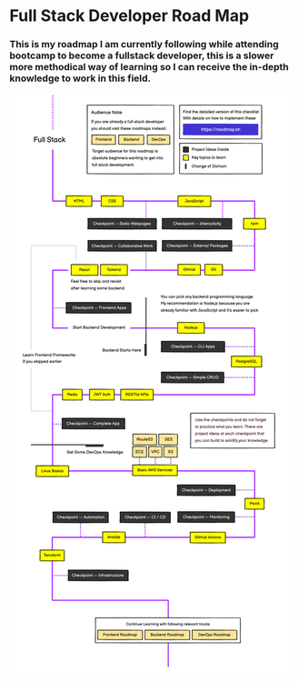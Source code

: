 # Full Stack Developer Road Map

### This is my roadmap I am currently following while attending bootcamp to become a fullstack developer, this is a slower more methodical way of learning so I can receive the in-depth knowledge to work in this field.

![View my fullstack roadmap](fullstackmap.png)
